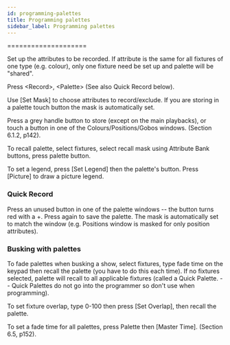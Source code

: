 ```yaml
---
id: programming-palettes 
title: Programming palettes
sidebar_label: Programming palettes
---
```

====================

Set up the attributes to be recorded. If attribute is the same for all
fixtures of one type (e.g. colour), only one fixture need be set up and
palette will be "shared".

Press \<Record\>, \<Palette\> (See also Quick Record below).

Use \[Set Mask\] to choose attributes to record/exclude. If you are
storing in a palette touch button the mask is automatically set.

Press a grey handle button to store (except on the main playbacks), or
touch a button in one of the Colours/Positions/Gobos windows. (Section
6.1.2, p142).

To recall palette, select fixtures, select recall mask using Attribute
Bank buttons, press palette button.

To set a legend, press \[Set Legend\] then the palette's button. Press
\[Picture\] to draw a picture legend.

### Quick Record

Press an unused button in one of the palette windows -- the button turns
red with a +. Press again to save the palette. The mask is automatically
set to match the window (e.g. Positions window is masked for only
position attributes).

### Busking with palettes

To fade palettes when busking a show, select fixtures, type fade time on
the keypad then recall the palette (you have to do this each time). If
no fixtures selected, palette will recall to all applicable fixtures
(called a Quick Palette. -- Quick Palettes do not go into the programmer
so don't use when programming).

To set fixture overlap, type 0-100 then press \[Set Overlap\], then
recall the palette.

To set a fade time for all palettes, press Palette then \[Master Time\].
(Section 6.5, p152).


